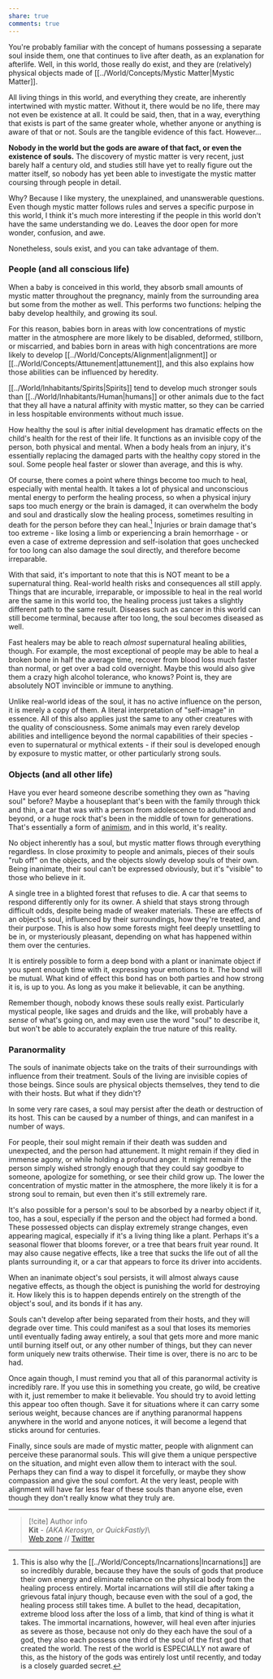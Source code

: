 ```yaml
---  
share: true  
comments: true  
---  
```

You're probably familiar with the concept of humans possessing a separate soul inside them, one that continues to live after death, as an explanation for afterlife. Well, in this world, those really do exist, and they are (relatively) physical objects made of [[../World/Concepts/Mystic Matter|Mystic Matter]].  
  
All living things in this world, and everything they create, are inherently intertwined with mystic matter. Without it, there would be no life, there may not even be existence at all. It could be said, then, that in a way, everything that exists is part of the same greater whole, whether anyone or anything is aware of that or not. Souls are the tangible evidence of this fact. However...  
  
**Nobody in the world but the gods are aware of that fact, or even the existence of souls.** The discovery of mystic matter is very recent, just barely half a century old, and studies still have yet to really figure out the matter itself, so nobody has yet been able to investigate the mystic matter coursing through people in detail.  
  
Why? Because I like mystery, the unexplained, and unanswerable questions. Even though mystic matter follows rules and serves a specific purpose in this world, I think it's much more interesting if the people in this world don't have the same understanding we do. Leaves the door open for more wonder, confusion, and awe.  
  
Nonetheless, souls exist, and you can take advantage of them.  
  
### People (and all conscious life)  
  
When a baby is conceived in this world, they absorb small amounts of mystic matter throughout the pregnancy, mainly from the surrounding area but some from the mother as well. This performs two functions: helping the baby develop healthily, and growing its soul.  
  
For this reason, babies born in areas with low concentrations of mystic matter in the atmosphere are more likely to be disabled, deformed, stillborn, or miscarried, and babies born in areas with high concentrations are more likely to develop [[../World/Concepts/Alignment|alignment]] or [[../World/Concepts/Attunement|attunement]], and this also explains how those abilities can be influenced by heredity.  
  
[[../World/Inhabitants/Spirits|Spirits]] tend to develop much stronger souls than [[../World/Inhabitants/Human|humans]] or other animals due to the fact that they all have a natural affinity with mystic matter, so they can be carried in less hospitable environments without much issue.  
  
How healthy the soul is after initial development has dramatic effects on the child's health for the rest of their life. It functions as an invisible copy of the person, both physical and mental. When a body heals from an injury, it's essentially replacing the damaged parts with the healthy copy stored in the soul. Some people heal faster or slower than average, and this is why.  
  
Of course, there comes a point where things become too much to heal, especially with mental health. It takes a lot of physical and unconscious mental energy to perform the healing process, so when a physical injury saps too much energy or the brain is damaged, it can overwhelm the body and soul and drastically slow the healing process, sometimes resulting in death for the person before they can heal.[^1] Injuries or brain damage that's too extreme - like losing a limb or experiencing a brain hemorrhage - or even a case of extreme depression and self-isolation that goes unchecked for too long can also damage the soul directly, and therefore become irreparable.  
  
With that said, it's important to note that this is NOT meant to be a supernatural thing. Real-world health risks and consequences all still apply. Things that are incurable, irreparable, or impossible to heal in the real world are the same in this world too, the healing process just takes a slightly different path to the same result. Diseases such as cancer in this world can still become terminal, because after too long, the soul becomes diseased as well.  
  
Fast healers may be able to reach *almost* supernatural healing abilities, though. For example, the most exceptional of people may be able to heal a broken bone in half the average time, recover from blood loss much faster than normal, or get over a bad cold overnight. Maybe this would also give them a crazy high alcohol tolerance, who knows? Point is, they are absolutely NOT invincible or immune to anything.  
  
Unlike real-world ideas of the soul, it has no active influence on the person, it is merely a copy of them. A literal interpretation of "self-image" in essence. All of this also applies just the same to any other creatures with the quality of consciousness. Some animals may even rarely develop abilities and intelligence beyond the normal capabilities of their species - even to supernatural or mythical extents - if their soul is developed enough by exposure to mystic matter, or other particularly strong souls.  
  
### Objects (and all other life)  
  
Have you ever heard someone describe something they own as "having soul" before? Maybe a houseplant that's been with the family through thick and thin, a car that was with a person from adolescence to adulthood and beyond, or a huge rock that's been in the middle of town for generations. That's essentially a form of [animism](https://en.wikipedia.org/wiki/Animism), and in this world, it's reality.  
  
No object inherently has a soul, but mystic matter flows through everything regardless. In close proximity to people and animals, pieces of their souls "rub off" on the objects, and the objects slowly develop souls of their own. Being inanimate, their soul can't be expressed obviously, but it's "visible" to those who believe in it.  
  
A single tree in a blighted forest that refuses to die. A car that seems to respond differently only for its owner. A shield that stays strong through difficult odds, despite being made of weaker materials. These are effects of an object's soul, influenced by their surroundings, how they're treated, and their purpose. This is also how some forests might feel deeply unsettling to be in, or mysteriously pleasant, depending on what has happened within them over the centuries.  
  
It is entirely possible to form a deep bond with a plant or inanimate object if you spent enough time with it, expressing your emotions to it. The bond will be mutual. What kind of effect this bond has on both parties and how strong it is, is up to you. As long as you make it believable, it can be anything.  
  
Remember though, nobody knows these souls really exist. Particularly mystical people, like sages and druids and the like, will probably have a *sense* of what's going on, and may even use the word "soul" to describe it, but won't be able to accurately explain the true nature of this reality.  
  
### Paranormality  
  
The souls of inanimate objects take on the traits of their surroundings with influence from their treatment. Souls of the living are invisible copies of those beings. Since souls are physical objects themselves, they tend to die with their hosts. But what if they didn't?  
  
In some very rare cases, a soul may persist after the death or destruction of its host. This can be caused by a number of things, and can manifest in a number of ways.  
  
For people, their soul might remain if their death was sudden and unexpected, and the person had attunement. It might remain if they died in immense agony, or while holding a profound anger. It might remain if the person simply wished strongly enough that they could say goodbye to someone, apologize for something, or see their child grow up. The lower the concentration of mystic matter in the atmosphere, the more likely it is for a strong soul to remain, but even then it's still extremely rare.  
  
It's also possible for a person's soul to be absorbed by a nearby object if it, too, has a soul, especially if the person and the object had formed a bond. These possessed objects can display extremely strange changes, even appearing magical, especially if it's a living thing like a plant. Perhaps it's a seasonal flower that blooms forever, or a tree that bears fruit year round. It may also cause negative effects, like a tree that sucks the life out of all the plants surrounding it, or a car that appears to force its driver into accidents.  
  
When an inanimate object's soul persists, it will almost always cause negative effects, as though the object is punishing the world for destroying it. How likely this is to happen depends entirely on the strength of the object's soul, and its bonds if it has any.  
  
Souls can't develop after being separated from their hosts, and they will degrade over time. This could manifest as a soul that loses its memories until eventually fading away entirely, a soul that gets more and more manic until burning itself out, or any other number of things, but they can never form uniquely new traits otherwise. Their time is over, there is no arc to be had.  
  
Once again though, I must remind you that all of this paranormal activity is incredibly rare. If you use this in something you create, go wild, be creative with it, just remember to make it believable. You should try to avoid letting this appear too often though. Save it for situations where it can carry some serious weight, because chances are if anything paranormal happens anywhere in the world and anyone notices, it will become a legend that sticks around for centuries.  
  
Finally, since souls are made of mystic matter, people with alignment can perceive these paranormal souls. This will give them a unique perspective on the situation, and might even allow them to interact with the soul. Perhaps they can find a way to dispel it forcefully, or maybe they show compassion and give the soul comfort. At the very least, people with alignment will have far less fear of these souls than anyone else, even though they don't really know what they truly are.  
  
[^1]: This is also why the [[../World/Concepts/Incarnations|Incarnations]] are so incredibly durable, because they have the souls of gods that produce their own energy and eliminate reliance on the physical body from the healing process entirely. Mortal incarnations will still die after taking a grievous fatal injury though, because even with the soul of a god, the healing process still takes time. A bullet to the head, decapitation, extreme blood loss after the loss of a limb, that kind of thing is what it takes. The immortal incarnations, however, will heal even after injuries as severe as those, because not only do they each have the soul of a god, they also each possess one third of the soul of the first god that created the world. The rest of the world is ESPECIALLY not aware of this, as the history of the gods was entirely lost until recently, and today is a closely guarded secret.  
  
-----  
> [!cite] Author info  
> **Kit** - *(AKA Kerosyn, or QuickFastly)*\  
> [Web zone](https://kitabe.link) // [Twitter](https://twitter.com/Kerosyn_)